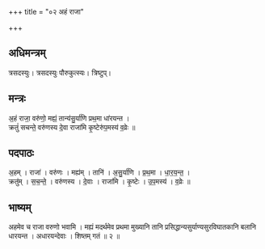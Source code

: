 +++
title = "०२ अहं राजा"

+++
## अधिमन्त्रम्
त्रसदस्युः। त्रसदस्युः पौरुकुत्स्यः। त्रिष्टुप्।

## मन्त्रः
अ॒हं राजा॒ वरु॑णो॒ मह्यं॒ तान्य॑सु॒र्या॑णि प्रथ॒मा धा॑रयन्त ।  
क्रतुं॑ सचन्ते॒ वरु॑णस्य दे॒वा राजा॑मि कृ॒ष्टेरु॑प॒मस्य॑ व॒व्रेः ॥

## पदपाठः
अ॒हम् । राजा॑ । वरु॑णः । मह्य॑म् । तानि॑ । अ॒सु॒र्या॑णि । प्र॒थ॒मा । धा॒र॒य॒न्त॒ ।  
क्रतु॑म् । स॒च॒न्ते॒ । वरु॑णस्य । दे॒वाः । राजा॑मि । कृ॒ष्टेः । उ॒प॒मस्य॑ । व॒व्रेः ॥

## भाष्यम्
अहमेव च राजा वरुणो भवामि । मह्यं मदर्थमेव प्रथमा मुख्यानि तानि प्रसिद्धान्यसुर्याण्यसुरविघातकानि बलानि धारयन्त । अधारयन्देवाः । शिष्तम् गतं ॥ २ ॥